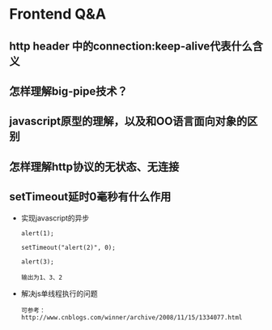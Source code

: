 Frontend Q&A
====

## http header 中的connection:keep-alive代表什么含义


## 怎样理解big-pipe技术？

## javascript原型的理解，以及和OO语言面向对象的区别

## 怎样理解http协议的无状态、无连接

## setTimeout延时0毫秒有什么作用

- 实现javascript的异步

      alert(1); 
      
      setTimeout("alert(2)", 0); 
      
      alert(3); 
      
      输出为1、3、2
      
- 解决js单线程执行的问题

      可参考：http://www.cnblogs.com/winner/archive/2008/11/15/1334077.html
